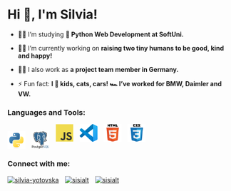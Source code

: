 <h1 align="left">Hi 👋, I'm Silvia!</h1>

- 👩‍💻 I’m studying **🐍 Python Web Development at SoftUni.**

- 🦸‍♀️ I’m currently working on **raising two tiny humans to be good, kind and happy!**

- 👩‍💼 I also work as **a project team member in Germany.**

- ⚡ Fun fact:  **I 💙 kids, cats, cars! 🏎️ I’ve worked for BMW, Daimler and VW.**

<h3 align="left">Languages and Tools:</h3>
<p align="left">
  <a href="https://www.python.org" target="_blank"><img align="center" src="https://raw.githubusercontent.com/devicons/devicon/master/icons/python/python-original.svg" alt="python" style="padding-right: 10px" height="40" width="40" /></a>
  <a href="https://www.postgresql.org" target="_blank" rel="noreferrer" style="text-decoration: none"> <img align="center" src="https://raw.githubusercontent.com/devicons/devicon/master/icons/postgresql/postgresql-original-wordmark.svg" alt="postgresql" style="padding-right: 10px" width="40" height="40"/> </a>
  <a href="https://developer.mozilla.org/en-US/docs/Web/JavaScript" target="_blank" rel="noreferrer" style="text-decoration: none"> <img src="https://raw.githubusercontent.com/devicons/devicon/master/icons/javascript/javascript-original.svg" alt="javascript" style="padding-right: 10px" width="40" height="40"/> </a>
  <a href="https://code.visualstudio.com/" target="_blank" rel="noreferrer" style="text-decoration: none"> <img src="https://github.com/devicons/devicon/blob/v2.14.0/icons/vscode/vscode-original.svg" alt="vscode" style="padding-right: 10px" width="40" height="40"/> </a>
  <a href="https://www.w3.org/html/" target="_blank" rel="noreferrer" style="text-decoration: none"> <img src="https://raw.githubusercontent.com/devicons/devicon/master/icons/html5/html5-original-wordmark.svg" alt="html5" style="padding-right: 10px" width="40" height="40"/> </a>
  <a href="https://www.w3schools.com/css/" target="_blank" rel="noreferrer" style="text-decoration: none"> <img src="https://raw.githubusercontent.com/devicons/devicon/master/icons/css3/css3-original-wordmark.svg" alt="css3" style="padding-right: 10px" width="40" height="40"/> </a>
</p>

<h3 align="left">Connect with me:</h3>
<p align="left"> 
  <a href="https://linkedin.com/in/silvia-yotovska" target="_blank"><img align="center" src="https://raw.githubusercontent.com/rahuldkjain/github-profile-readme-generator/master/src/images/icons/Social/linked-in-alt.svg" alt="silvia-yotovska" style="padding-right: 10px" height="30" width="40" /></a>
  <a href="https://www.xing.com/profile/Silvia_Yotovska" target="_blank"><img align="center" src="https://upload.wikimedia.org/wikipedia/commons/b/b4/Xing_logo.svg" alt="sisialt" style="padding-right: 10px" height="30" width="40" /></a>
  <a href="https://fb.com/silvia.altanska" target="_blank"><img align="center" src="https://raw.githubusercontent.com/rahuldkjain/github-profile-readme-generator/master/src/images/icons/Social/facebook.svg" alt="sisialt" style="padding-right: 10px" height="30" width="40" /></a>
</p>
